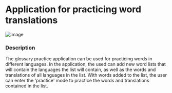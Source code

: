 #  Application for practicing word translations

![image](https://user-images.githubusercontent.com/70512727/110238754-a1dbb900-7f43-11eb-8eaa-24cf24d199a9.png)

### Description

The glossary practice application can be used for practicing words in different languages. In the application, the used can add new word
lists that will contain the languages the list will contain, as well as the words and translations of all languages in the list. With words added to the list, the user can enter the 'practice' mode to practice the words and translations contained in the list.

